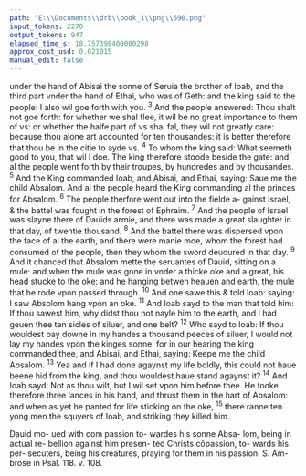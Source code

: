 ```yaml
---
path: "E:\\Documents\\drb\\book_1\\png\\690.png"
input_tokens: 2270
output_tokens: 947
elapsed_time_s: 18.757398400000298
approx_cost_usd: 0.021015
manual_edit: false
---
```

under the hand of Abisai the sonne of Seruia the brother of
Ioab, and the third part vnder the hand of Ethai, who was of
Geth: and the king said to the people: I also wil goe forth
with you. <sup>3</sup> And the people answered: Thou shalt not goe
forth: for whether we shal flee, it wil be no great importance
to them of vs: or whether the halfe part of vs shal fal, they
wil not greatly care: because thou alone art accounted for ten
thousandes: it is better therefore that thou be in the citie to
ayde vs. <sup>4</sup> To whom the king said: What seemeth good to
you, that wil I doe. The king therefore stoode beside the gate:
and al the people went forth by their troupes, by hundredes
and by thousandes. <sup>5</sup> And the King commanded Ioab, and
Abisai, and Ethai, saying: Saue me the child Absalom. And
al the people heard the King commanding al the princes for
Absalom. <sup>6</sup> The people therfore went out into the fielde a-
gainst Israel, & the battel was fought in the forest of Ephraim.
<sup>7</sup> And the people of Israel was slayne there of Dauids armie,
and there was made a great slaughter in that day, of twentie
thousand. <sup>8</sup> And the battel there was dispersed vpon the face
of al the earth, and there were manie moe, whom the forest
had consumed of the people, then they whom the sword
deuoured in that day. <sup>9</sup> And it chanced that Absalom mette
the seruantes of Dauid, sitting on a mule: and when the mule
was gone in vnder a thicke oke and a great, his head stucke to
the oke: and he hanging betwen heauen and earth, the mule
that he rode vpon passed through. <sup>10</sup> And one sawe this & told
Ioab: saying: I saw Absolom hang vpon an oke. <sup>11</sup> And Ioab
sayd to the man that told him: If thou sawest him, why didst
thou not nayle him to the earth, and I had geuen thee ten
sicles of siluer, and one belt? <sup>12</sup> Who sayd to Ioab: If thou
wouldest pay downe in my handes a thousand peeces of
siluer, I would not lay my handes vpon the kinges sonne: for
in our hearing the king commanded thee, and Abisai, and
Ethai, saying: Keepe me the child Absalom. <sup>13</sup> Yea and if
I had done agaynst my life boldly, this could not haue beene
hid from the king, and thou wouldest haue stand agaynst it?
<sup>14</sup> And Ioab sayd: Not as thou wilt, but I wil set vpon him
before thee. He tooke therefore three lances in his hand,
and thrust them in the hart of Absalom: and when as
yet he panted for life sticking on the oke, <sup>15</sup> there ranne ten
yong men the squyers of Ioab, and striking they killed him.

<aside>Dauid mo-
ued with com
passion to-
wardes his
sonne Absa-
lom, being
in actual re-
bellion against
him presen-
ted Christs
cõpassion, to-
wards his per-
secuters, being
his creatures,
praying for
them in his
passion. S. Am-
brose in Psal.
118. v. 108.</aside>